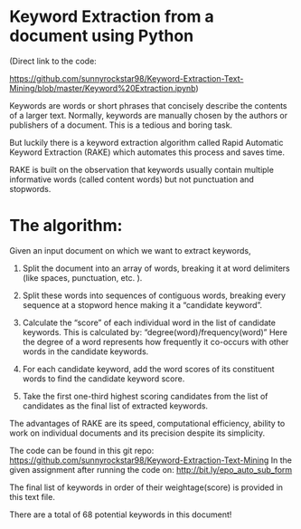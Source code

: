 # Keyword Extraction from a document using Python

(Direct link to the code:

https://github.com/sunnyrockstar98/Keyword-Extraction-Text-Mining/blob/master/Keyword%20Extraction.ipynb)

Keywords are words or short phrases that concisely describe the contents of a larger text. Normally, keywords are manually chosen by the authors or publishers of a document. This is a tedious and boring task.

But luckily there is a keyword extraction algorithm called Rapid Automatic Keyword Extraction (RAKE) which automates this process and saves time.

RAKE is built on the observation that keywords usually contain multiple informative words (called content words) but not punctuation and stopwords. 

# The algorithm:

Given an input document on which we want to extract keywords,
1. Split the document into an array of words, breaking it at word delimiters (like spaces, punctuation, etc. ).

2. Split these words into sequences of contiguous words, breaking every sequence at a stopword hence making it a “candidate keyword”.

3. Calculate the “score” of each individual word in the list of candidate keywords. This is calculated by:
“degree(word)/frequency(word)”
Here  the degree of a word represents how frequently it co-occurs with other words in the candidate keywords.


4. For each candidate keyword, add the word scores of its constituent words to find the candidate keyword score.

5. Take the first one-third highest scoring candidates from the list of candidates as the final list of extracted keywords.

The advantages of RAKE are its speed, computational efficiency, ability to work on individual documents and its precision despite its simplicity.

The code can be found in this git repo:
https://github.com/sunnyrockstar98/Keyword-Extraction-Text-Mining
In the given assignment after running the code on: http://bit.ly/epo_auto_sub_form


The final list of keywords in order of their weightage(score) is provided in this text file.

There are a total of 68 potential keywords in this document!








